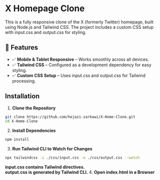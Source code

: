 # X Homepage Clone

This is a fully responsive clone of the X (formerly Twitter) homepage, built using Node.js and Tailwind CSS. The project includes a custom CSS setup with input.css and output.css for styling.

## 🚀 Features
- ✅ **Mobile & Tablet Responsive** – Works smoothly across all devices.
- ✅ **Tailwind CSS** – Configured as a development dependency for easy styling.
- ✅ **Custom CSS Setup** – Uses input.css and output.css for Tailwind processing.

## Installation

1. **Clone the Repository**
```bash
git clone https://github.com/hejazi-zarkawi/X-Home-Clone.git
cd X-Home-Clone
```
2. **Install Dependencies**
```bash
npm install
```
3. **Run Tailwind CLI to Watch for Changes**
```bash
npx tailwindcss -i ./css/input.css -o ./css/output.css --watch
```
**input.css contains Tailwind directives.** <br>
**output.css is generated by Tailwind CLI.**
4. **Open index.html in a Browser**